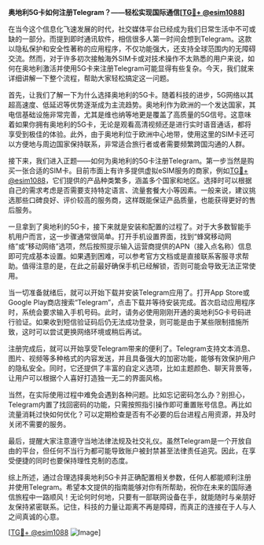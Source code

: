 **奥地利5G卡如何注册Telegram？——轻松实现国际通信[[TG💪+ @esim1088](https://t.me/s/esim1088)]**

在当今这个信息化飞速发展的时代，社交媒体平台已经成为我们日常生活中不可或缺的一部分。而提到即时通讯软件，相信很多人第一时间会想到Telegram。这款以隐私保护和安全性著称的应用程序，不仅功能强大，还支持全球范围内的无障碍交流。然而，对于许多初次接触海外SIM卡或对技术操作不太熟悉的用户来说，如何在奥地利激活并使用5G卡来注册Telegram可能显得有些复杂。今天，我们就来详细讲解一下整个流程，帮助大家轻松搞定这一问题。

首先，让我们了解一下为什么选择奥地利的5G卡。随着科技的进步，5G网络以其超高速度、低延迟等优势逐渐成为主流趋势。奥地利作为欧洲的一个发达国家，其电信基础设施非常完善，尤其是维也纳等地更是覆盖了高质量的5G信号。这意味着如果你拥有奥地利的5G卡，无论是观看高清视频还是进行实时语音通话，都将享受到极佳的体验。此外，由于奥地利位于欧洲中心地带，使用这里的SIM卡还可以方便地与周边国家保持联系，非常适合旅行者或者需要频繁跨国沟通的人群。

接下来，我们进入正题——如何为奥地利的5G卡注册Telegram。第一步当然是购买一张合适的SIM卡。目前市面上有许多提供虚拟eSIM服务的商家，例如[TG💪+ @esim1088](https://t.me/s/esim1088)，它们提供的产品种类繁多，涵盖多个国家和地区。选择时可以根据自己的需求考虑是否需要支持特定语言、流量套餐大小等因素。一般来说，建议挑选那些口碑良好、评价较高的服务商，这样既能保证产品质量，也能获得更好的售后服务。

一旦拿到了奥地利的5G卡，接下来就是安装和配置的过程了。对于大多数智能手机用户而言，这一步骤通常很简单。打开手机设置界面，找到“蜂窝移动网络”或“移动网络”选项，然后按照提示输入运营商提供的APN（接入点名称）信息即可完成基本设置。如果遇到困难，可以参考官方文档或是直接联系客服寻求帮助。值得注意的是，在此之前最好确保手机已经解锁，否则可能会导致无法正常使用。

当一切准备就绪后，就可以开始下载并安装Telegram应用了。打开App Store或Google Play商店搜索“Telegram”，点击下载并等待安装完成。首次启动应用程序时，系统会要求输入手机号码。此时，请务必使用刚刚开通的奥地利5G卡号码进行验证。如果收到短信验证码后仍无法成功登录，则可能是由于某些限制措施所致，这时可以尝试更换网络环境或稍后再试。

注册完成后，就可以开始享受Telegram带来的便利了。Telegram支持文本消息、图片、视频等多种格式的内容发送，并且具备强大的加密功能，能够有效保护用户的隐私安全。同时，它还提供了丰富的自定义选项，比如主题颜色、聊天背景等，让用户可以根据个人喜好打造独一无二的界面风格。

当然，在实际使用过程中难免会遇到各种问题。比如忘记密码怎么办？别担心，Telegram内置了找回密码的功能，只需按照指引操作即可重置账号信息。再比如流量消耗过快如何优化？可以定期检查是否有不必要的后台进程占用资源，并及时关闭不需要的服务。

最后，提醒大家注意遵守当地法律法规及社交礼仪。虽然Telegram是一个开放自由的平台，但任何不当行为都可能导致账户被封禁甚至法律责任追究。因此，在享受便捷的同时也要保持理性克制的态度。

综上所述，通过合理选择奥地利5G卡并正确配置相关参数，任何人都能顺利注册并使用Telegram。希望本文提供的指南能够对你有所帮助，祝你在未来的国际通信旅程中一路顺风！无论何时何地，只要有一部联网设备在手，就能随时与亲朋好友保持紧密联系。记住，科技的力量让距离不再是障碍，而真正的连接在于人与人之间真诚的心意。

[[TG💪+ @esim1088](https://t.me/s/esim1088) ![Image](https://i.postimg.cc/4NQfJmqS/Snipaste-2025-05-13-00-14-12.png)]